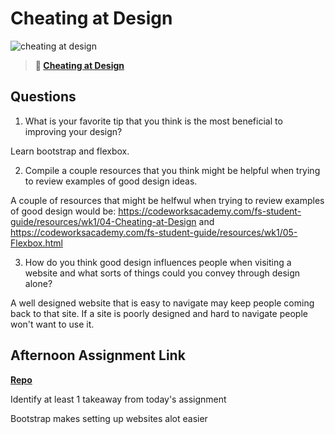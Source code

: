 # Cheating at Design

![cheating at design](https://bcw.blob.core.windows.net/public/img/courses/5247609446691139)

> **📖 [Cheating at Design](https://codeworksacademy.com/fs-student-guide/resources/wk1/04-Cheating-at-Design)**

## Questions

1. What is your favorite tip that you think is the most beneficial to improving your design?

Learn bootstrap and flexbox.

2. Compile a couple resources that you think might be helpful when trying to review examples of good design ideas.

A couple of resources that might be helfwul when trying to review examples of good design would be: https://codeworksacademy.com/fs-student-guide/resources/wk1/04-Cheating-at-Design and https://codeworksacademy.com/fs-student-guide/resources/wk1/05-Flexbox.html

3. How do you think good design influences people when visiting a website and what sorts of things could you convey through design alone?

A well designed website that is easy to navigate may keep people coming back to that site. If a site is poorly designed and hard to navigate people won't want to use it.

## Afternoon Assignment Link

**[Repo](https://github.com/ryanmera3/day3-smile)**

Identify at least 1 takeaway from today's assignment

Bootstrap makes setting up websites alot easier